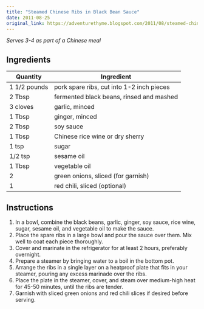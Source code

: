 ```yaml
---
title: "Steamed Chinese Ribs in Black Bean Sauce"
date: 2011-08-25
original_link: https://adventurethyme.blogspot.com/2011/08/steamed-chinese-ribs-in-black-bean.html
---
```


_Serves 3-4 as part of a Chinese meal_

## Ingredients


| Quantity | Ingredient |
| -------- | ---------- |
| 1 1/2 pounds | pork spare ribs, cut into 1-2 inch pieces |
| 2 Tbsp | fermented black beans, rinsed and mashed |
| 3 cloves | garlic, minced |
| 1 Tbsp | ginger, minced |
| 2 Tbsp | soy sauce |
| 1 Tbsp | Chinese rice wine or dry sherry |
| 1 tsp | sugar |
| 1/2 tsp | sesame oil |
| 1 Tbsp | vegetable oil |
| 2 | green onions, sliced (for garnish) |
| 1 | red chili, sliced (optional) |

## Instructions


1. In a bowl, combine the black beans, garlic, ginger, soy sauce, rice wine, sugar, sesame oil, and vegetable oil to make the sauce.
2. Place the spare ribs in a large bowl and pour the sauce over them. Mix well to coat each piece thoroughly.
3. Cover and marinate in the refrigerator for at least 2 hours, preferably overnight.
4. Prepare a steamer by bringing water to a boil in the bottom pot.
5. Arrange the ribs in a single layer on a heatproof plate that fits in your steamer, pouring any excess marinade over the ribs.
6. Place the plate in the steamer, cover, and steam over medium-high heat for 45-50 minutes, until the ribs are tender.
7. Garnish with sliced green onions and red chili slices if desired before serving.
